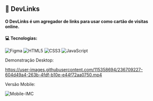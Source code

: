 <h2> 🚩 DevLinks</h2>

<h4>O DevLinks é um agregador de links para usar como cartão de visitas online.</h4>

<h4> 💻 Tecnologias:</h4>

![Figma](https://img.shields.io/badge/figma-%23F24E1E.svg?style=for-the-badge&logo=figma&logoColor=white)
![HTML5](https://img.shields.io/badge/html5-%23E34F26.svg?style=for-the-badge&logo=html5&logoColor=white)
![CSS3](https://img.shields.io/badge/css3-%231572B6.svg?style=for-the-badge&logo=css3&logoColor=white)
![JavaScript](https://img.shields.io/badge/javascript-%23323330.svg?style=for-the-badge&logo=javascript&logoColor=%23F7DF1E)

<p> Demonstração Desktop: </p>


https://user-images.githubusercontent.com/115358694/236709227-604d49a4-263b-4fdf-b10e-e44f72aa0750.mp4



<p> Versão Mobile: </p>




![Mobile-IMC](https://user-images.githubusercontent.com/115358694/236709239-c3de0749-765a-465b-bcb0-6844eb903b53.png)
